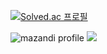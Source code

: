
<!--
**expelia81/expelia81** is a ✨ _special_ ✨ repository because its `README.md` (this file) appears on your GitHub profile.

Here are some ideas to get you started:

- 🔭 I’m currently working on ...
- 🌱 I’m currently learning ...
- 👯 I’m looking to collaborate on ...
- 🤔 I’m looking for help with ...
- 💬 Ask me about ...
- 📫 How to reach me: ...
- 😄 Pronouns: ...
- ⚡ Fun fact: ...
-->
<!-- [![Solved.ac Profile](http://mazassumnida.wtf/api/generate_badge?boj=expelia81)](https://solved.ac/expelia81) -->
[![Solved.ac
프로필](http://mazassumnida.wtf/api/v2/generate_badge?boj=expelia81)](https://solved.ac/expelia81)

![mazandi profile](http://mazandi.herokuapp.com/api?handle=expelia81&theme=cold)
<img src="http://mazandi.herokuapp.com/api?handle=expelia81&theme=cold"/>
